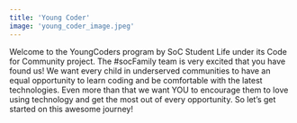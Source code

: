```yaml
---
title: 'Young Coder'
image: 'young_coder_image.jpeg'
---
```


Welcome to the YoungCoders program by SoC Student Life under its Code for Community project. The #socFamily team is very excited that you have found us! We want every child in underserved communities to have an equal opportunity to learn coding and be comfortable with the latest technologies. Even more than that we want YOU to encourage them to love using technology and get the most out of every opportunity. So let’s get started on this awesome journey!
